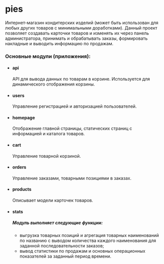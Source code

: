 # pies
Интернет-магазин кондитерских изделий (может быть использован для любых других товаров с минимальными доработками).
Данный проект позволяет создавать карточки товаров и изменять их через панель администратора, принимать и обрабатывать заказы, формировать накладные и выводить информацию по продажам.
### Основные модули (приложения):
* #### api
  API для вывода данных по товарам в корзине. Используется для динамического отображения корзины.
* #### users
  Управление регистрацией и авторизацией пользователей.
* #### homepage
  Отображение главной страницы, статических страниц с информацией и каталога товаров.
* #### cart
  Управление товарной корзиной.
* #### orders
  Управление заказами, товарными позициями в заказах.
* #### products
  Описывает модели карточек товаров.
* #### stats
  ##### Модуль выполняет следующие функции:
  * выгрузка товарных позиций и агрегация товарных наименований по названию с выводом количества каждого наименования для заданной последовательности заказов;
  * вывод статистики по продажам и основных операционных показателей за заданный период времени.
